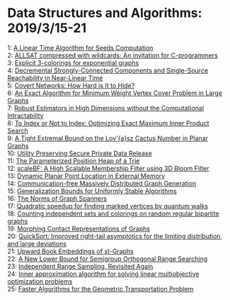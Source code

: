# Data Structures and Algorithms: 2019/3/15-21  
1: [A Linear Time Algorithm for Seeds Computation](https://doi.org/10.48550/arXiv.1107.2422)  
2: [ALLSAT compressed with wildcards: An invitation for C-programmers](https://doi.org/10.48550/arXiv.1712.00751)  
3: [Explicit 3-colorings for exponential graphs](https://doi.org/10.48550/arXiv.1808.08691)  
4: [Decremental Strongly-Connected Components and Single-Source Reachability  in Near-Linear Time](https://doi.org/10.48550/arXiv.1901.03615)  
5: [Covert Networks: How Hard is It to Hide?](https://doi.org/10.48550/arXiv.1903.05832)  
6: [An Exact Algorithm for Minimum Weight Vertex Cover Problem in Large  Graphs](https://doi.org/10.48550/arXiv.1903.05948)  
7: [Robust Estimators in High Dimensions without the Computational  Intractability](https://doi.org/10.48550/arXiv.1604.06443)  
8: [To Index or Not to Index: Optimizing Exact Maximum Inner Product Search](https://doi.org/10.48550/arXiv.1706.01449)  
9: [A Tight Extremal Bound on the Lov\'{a}sz Cactus Number in Planar Graphs](https://doi.org/10.48550/arXiv.1804.03485)  
10: [Utility Preserving Secure Private Data Release](https://doi.org/10.48550/arXiv.1901.09858)  
11: [The Parameterized Position Heap of a Trie](https://doi.org/10.48550/arXiv.1903.06289)  
12: [scaleBF: A High Scalable Membership Filter using 3D Bloom Filter](https://doi.org/10.48550/arXiv.1903.06570)  
13: [Dynamic Planar Point Location in External Memory](https://doi.org/10.48550/arXiv.1903.06601)  
14: [Communication-free Massively Distributed Graph Generation](https://doi.org/10.48550/arXiv.1710.07565)  
15: [Generalization Bounds for Uniformly Stable Algorithms](https://doi.org/10.48550/arXiv.1812.09859)  
16: [The Norms of Graph Spanners](https://doi.org/10.48550/arXiv.1903.07418)  
17: [Quadratic speedup for finding marked vertices by quantum walks](https://doi.org/10.48550/arXiv.1903.07493)  
18: [Counting independent sets and colorings on random regular bipartite  graphs](https://doi.org/10.48550/arXiv.1903.07531)  
19: [Morphing Contact Representations of Graphs](https://doi.org/10.48550/arXiv.1903.07595)  
20: [QuickSort: Improved right-tail asymptotics for the limiting  distribution, and large deviations](https://doi.org/10.48550/arXiv.1903.07775)  
21: [Upward Book Embeddings of st-Graphs](https://doi.org/10.48550/arXiv.1903.07966)  
22: [A New Lower Bound for Semigroup Orthogonal Range Searching](https://doi.org/10.48550/arXiv.1903.07967)  
23: [Independent Range Sampling, Revisited Again](https://doi.org/10.48550/arXiv.1903.08014)  
24: [Inner approximation algorithm for solving linear multiobjective  optimization problems](https://doi.org/10.48550/arXiv.1808.01786)  
25: [Faster Algorithms for the Geometric Transportation Problem](https://doi.org/10.48550/arXiv.1903.08263)  